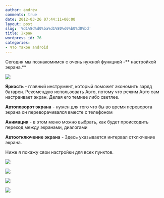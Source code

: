 ```yaml
---
author: andrew
comments: true
date: 2012-03-26 07:44:11+00:00
layout: post
slug: '%d1%8d%d0%ba%d1%80%d0%b0%d0%bd'
title: Экран
wordpress_id: 76
categories:
- Что такое android
---
```


Сегодня мы познакомимся с очень нужной функцией -** настройкой экрана.**



![](http://android-helper.com.ua/images/uploads/2012/03/device-2012-03-26-103357-200x300.png)

<!-- more -->

**Яркость** - главный инструмент, который поможет экономить заряд батареи. Рекомендую использовать Авто, потому что режим Авто сам настраивает экран. Делая его темнее либо светлее.



**Автоповорот экрана** - нужен для того что бы во время переворота экрана он переворачивался вместе с телефоном



**Анимация** - в этом меню можно выбрать, как будет происходить переход между экранами, диалогами



**Автоотключение экрана** - Здесь указывается интервал отключение экрана.



Ниже я покажу свои настройки для всех пунктов.



![](http://android-helper.com.ua/images/uploads/2012/03/device-2012-03-26-104048-200x300.png)


![](http://android-helper.com.ua/images/uploads/2012/03/device-2012-03-26-104057-200x300.png)


![](http://android-helper.com.ua/images/uploads/2012/03/device-2012-03-26-104109-200x300.png)


![](http://android-helper.com.ua/images/uploads/2012/03/device-2012-03-26-104119-200x300.png)